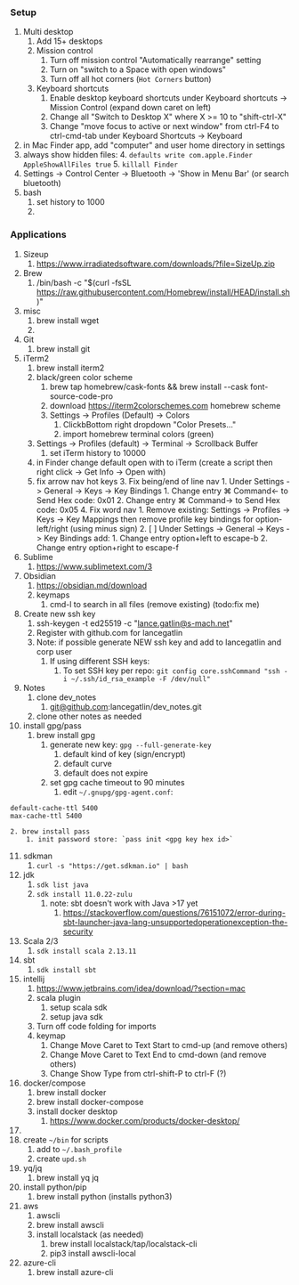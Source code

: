 ### Setup
1. Multi desktop
	1. Add 15+ desktops
	3. Mission control
		1. Turn off mission control "Automatically rearrange" setting
		2. Turn on "switch to a Space with open windows"
		3. Turn off all hot corners (`Hot Corners` button)
	4. Keyboard shortcuts
		1. Enable desktop keyboard shortcuts under Keyboard shortcuts -> Mission Control (expand down caret on left)
		2. Change all "Switch to Desktop X" where X >= 10  to "shift-ctrl-X"
		3. Change "move focus to active or next window" from ctrl-F4 to ctrl-cmd-tab under Keyboard Shortcuts -> Keyboard
2. in Mac Finder app, add "computer" and user home directory in settings
3. always show hidden files:
	4. `defaults write com.apple.Finder AppleShowAllFiles true`
	5. `killall Finder`
4. Settings -> Control Center -> Bluetooth -> 'Show in Menu Bar' (or search bluetooth)
5. bash
	1. set history to 1000
	2. 
	
### Applications
1. Sizeup
	1. https://www.irradiatedsoftware.com/downloads/?file=SizeUp.zip
2. Brew
	1. /bin/bash -c "$(curl -fsSL https://raw.githubusercontent.com/Homebrew/install/HEAD/install.sh)"
3. misc
	1. brew install wget
	2. 
4. Git
	1. brew install git
5. iTerm2
	1. brew install iterm2
	2. black/green color scheme
		1. brew tap homebrew/cask-fonts && brew install --cask font-source-code-pro
		2. download https://iterm2colorschemes.com homebrew scheme
		3. Settings -> Profiles (Default) -> Colors
			1. ClickbBottom right dropdown "Color Presets..."
			2. import homebrew terminal colors (green)
	3. Settings -> Profiles (default) -> Terminal -> Scrollback Buffer
		1. set iTerm history to 10000
	4. in Finder change default open with to iTerm (create a script then right click -> Get Info -> Open with)
	5. fix arrow nav hot keys
		3. Fix being/end of line nav
			1. Under Settings -> General -> Keys -> Key Bindings
				1. Change entry ⌘ Command← to Send Hex code: 0x01
				2. Change entry ⌘ Command→ to Send Hex code: 0x05
		4. Fix word nav
			1. Remove existing: Settings -> Profiles -> Keys -> Key Mappings then remove profile key bindings for option-left/right (using minus sign)
			2. [ ] Under Settings -> General -> Keys -> Key Bindings add:
				1. Change entry option+left to escape-b 
				2. Change entry option+right to escape-f
6. Sublime
	1. https://www.sublimetext.com/3
7. Obsidian
	1. https://obsidian.md/download
	2. keymaps
		1. cmd-l to search in all files (remove existing) (todo:fix me)
8. Create new ssh key
	1. ssh-keygen -t ed25519 -c "lance.gatlin@s-mach.net"
	2. Register with github.com for lancegatlin
	3. Note: if possible generate NEW ssh key and add to lancegatlin and corp user
		1. If using different SSH keys:
			1. To set SSH key per repo:  `git config core.sshCommand "ssh -i ~/.ssh/id_rsa_example -F /dev/null"`
9. Notes
	1. clone dev_notes
		1. git@github.com:lancegatlin/dev_notes.git
	2. clone other notes as needed
10. install gpg/pass
	1. brew install gpg
		1. generate new key: `gpg --full-generate-key`
			1. default kind of key (sign/encrypt)
			2. default curve
			3. default does not expire
		2. set gpg cache timeout to 90 minutes
			1. edit `~/.gnupg/gpg-agent.conf`:
```
default-cache-ttl 5400
max-cache-ttl 5400
```
	2. brew install pass
		1. init password store: `pass init <gpg key hex id>`
11. sdkman
	1. `curl -s "https://get.sdkman.io" | bash`
12. jdk
	1. `sdk list java`
	2. `sdk install 11.0.22-zulu`
		1. note: sbt doesn't work with Java >17 yet
			1. https://stackoverflow.com/questions/76151072/error-during-sbt-launcher-java-lang-unsupportedoperationexception-the-security
13. Scala 2/3
	1. `sdk install scala 2.13.11`
14. sbt
	1. `sdk install sbt`
15. intellij
	1. https://www.jetbrains.com/idea/download/?section=mac
	2. scala plugin
		1. setup scala sdk
		2. setup java sdk
	3. Turn off code folding for imports
	4. keymap
		1. Change Move Caret to Text Start to cmd-up (and remove others)
		2. Change Move Caret to Text End to cmd-down (and remove others)
		3. Change Show Type from ctrl-shift-P to ctrl-F (?)
16. docker/compose
	1. brew install docker
	2. brew install docker-compose
	3. install docker desktop
		1. https://www.docker.com/products/docker-desktop/
17. 
18. create `~/bin` for scripts
	1. add to `~/.bash_profile`
	2. create `upd.sh`
19. yq/jq
	1. brew install yq jq
20. install python/pip
	1. brew install python (installs python3)
21. aws
	1. awscli
	1. brew install awscli
	2. install localstack (as needed)
		1. brew install localstack/tap/localstack-cli
		2. pip3 install awscli-local
22. azure-cli
	1. brew install azure-cli